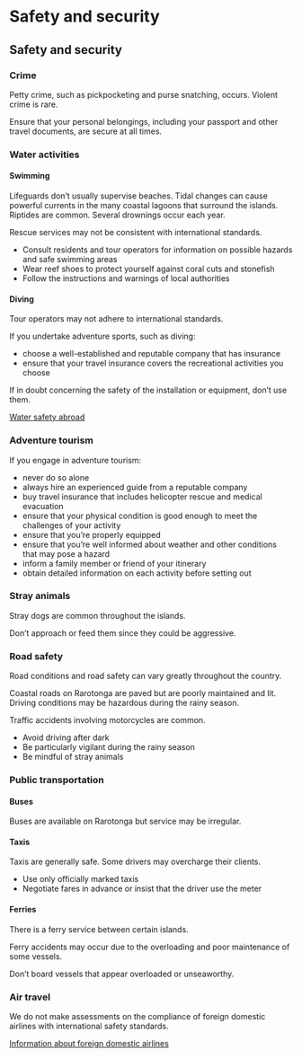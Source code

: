 # Safety and security

## Safety and security

### Crime

Petty crime, such as pickpocketing and purse snatching, occurs. Violent crime is rare.

Ensure that your personal belongings, including your passport and other travel documents, are secure at all times.

### Water activities

#### Swimming

Lifeguards don’t usually supervise beaches. Tidal changes can cause powerful currents in the many coastal lagoons that surround the islands. Riptides are common. Several drownings occur each year.

Rescue services may not be consistent with international standards.

* Consult residents and tour operators for information on possible hazards and safe swimming areas
* Wear reef shoes to protect yourself against coral cuts and stonefish
* Follow the instructions and warnings of local authorities

#### Diving

Tour operators may not adhere to international standards.

If you undertake adventure sports, such as diving:

* choose a well-established and reputable company that has insurance
* ensure that your travel insurance covers the recreational activities you choose

If in doubt concerning the safety of the installation or equipment, don’t use them.

[Water safety abroad](https://travel.gc.ca/travelling/health-safety/water-safety)

### Adventure tourism

If you engage in adventure tourism:

* never do so alone
* always hire an experienced guide from a reputable company
* buy travel insurance that includes helicopter rescue and medical evacuation
* ensure that your physical condition is good enough to meet the challenges of your activity
* ensure that you’re properly equipped
* ensure that you’re well informed about weather and other conditions that may pose a hazard
* inform a family member or friend of your itinerary
* obtain detailed information on each activity before setting out

### Stray animals

Stray dogs are common throughout the islands.

Don’t approach or feed them since they could be aggressive.

### Road safety

Road conditions and road safety can vary greatly throughout the country.

Coastal roads on Rarotonga are paved but are poorly maintained and lit. Driving conditions may be hazardous during the rainy season.

Traffic accidents involving motorcycles are common.

* Avoid driving after dark
* Be particularly vigilant during the rainy season
* Be mindful of stray animals

### Public transportation

#### Buses

Buses are available on Rarotonga but service may be irregular.

#### Taxis

Taxis are generally safe. Some drivers may overcharge their clients.

* Use only officially marked taxis
* Negotiate fares in advance or insist that the driver use the meter

#### Ferries

There is a ferry service between certain islands.

Ferry accidents may occur due to the overloading and poor maintenance of some vessels.

Don’t board vessels that appear overloaded or unseaworthy.

### Air travel

We do not make assessments on the compliance of foreign domestic airlines with international safety standards.

[Information about foreign domestic airlines](https://travel.gc.ca/air/in-flight-safety#other)
